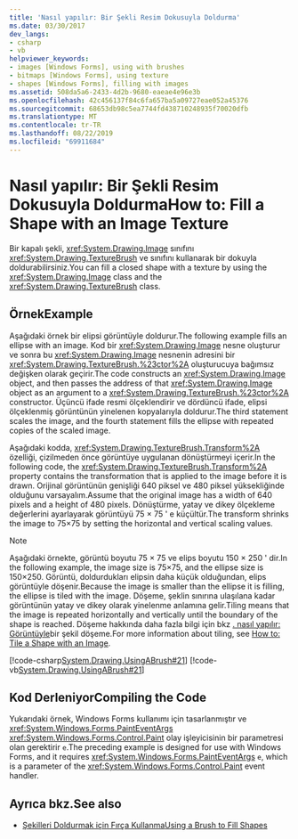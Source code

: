 ```yaml
---
title: 'Nasıl yapılır: Bir Şekli Resim Dokusuyla Doldurma'
ms.date: 03/30/2017
dev_langs:
- csharp
- vb
helpviewer_keywords:
- images [Windows Forms], using with brushes
- bitmaps [Windows Forms], using texture
- shapes [Windows Forms], filling with images
ms.assetid: 508da5a6-2433-4d2b-9680-eaeae4e96e3b
ms.openlocfilehash: 42c456137f84c6fa657ba5a09727eae052a45376
ms.sourcegitcommit: 68653db98c5ea7744fd438710248935f70020dfb
ms.translationtype: MT
ms.contentlocale: tr-TR
ms.lasthandoff: 08/22/2019
ms.locfileid: "69911684"
---
```

# <a name="how-to-fill-a-shape-with-an-image-texture"></a><span data-ttu-id="26e18-102">Nasıl yapılır: Bir Şekli Resim Dokusuyla Doldurma</span><span class="sxs-lookup"><span data-stu-id="26e18-102">How to: Fill a Shape with an Image Texture</span></span>
<span data-ttu-id="26e18-103">Bir kapalı şekli, <xref:System.Drawing.Image> sınıfını <xref:System.Drawing.TextureBrush> ve sınıfını kullanarak bir dokuyla doldurabilirsiniz.</span><span class="sxs-lookup"><span data-stu-id="26e18-103">You can fill a closed shape with a texture by using the <xref:System.Drawing.Image> class and the <xref:System.Drawing.TextureBrush> class.</span></span>  
  
## <a name="example"></a><span data-ttu-id="26e18-104">Örnek</span><span class="sxs-lookup"><span data-stu-id="26e18-104">Example</span></span>  
 <span data-ttu-id="26e18-105">Aşağıdaki örnek bir elipsi görüntüyle doldurur.</span><span class="sxs-lookup"><span data-stu-id="26e18-105">The following example fills an ellipse with an image.</span></span> <span data-ttu-id="26e18-106">Kod bir <xref:System.Drawing.Image> nesne oluşturur ve sonra bu <xref:System.Drawing.Image> nesnenin adresini bir <xref:System.Drawing.TextureBrush.%23ctor%2A> oluşturucuya bağımsız değişken olarak geçirir.</span><span class="sxs-lookup"><span data-stu-id="26e18-106">The code constructs an <xref:System.Drawing.Image> object, and then passes the address of that <xref:System.Drawing.Image> object as an argument to a <xref:System.Drawing.TextureBrush.%23ctor%2A> constructor.</span></span> <span data-ttu-id="26e18-107">Üçüncü ifade resmi ölçeklendirir ve dördüncü ifade, elipsi ölçeklenmiş görüntünün yinelenen kopyalarıyla doldurur.</span><span class="sxs-lookup"><span data-stu-id="26e18-107">The third statement scales the image, and the fourth statement fills the ellipse with repeated copies of the scaled image.</span></span>  
  
 <span data-ttu-id="26e18-108">Aşağıdaki kodda, <xref:System.Drawing.TextureBrush.Transform%2A> özelliği, çizilmeden önce görüntüye uygulanan dönüştürmeyi içerir.</span><span class="sxs-lookup"><span data-stu-id="26e18-108">In the following code, the <xref:System.Drawing.TextureBrush.Transform%2A> property contains the transformation that is applied to the image before it is drawn.</span></span> <span data-ttu-id="26e18-109">Orijinal görüntünün genişliği 640 piksel ve 480 piksel yüksekliğinde olduğunu varsayalım.</span><span class="sxs-lookup"><span data-stu-id="26e18-109">Assume that the original image has a width of 640 pixels and a height of 480 pixels.</span></span> <span data-ttu-id="26e18-110">Dönüştürme, yatay ve dikey ölçekleme değerlerini ayarlayarak görüntüyü 75 × 75 ' e küçültür.</span><span class="sxs-lookup"><span data-stu-id="26e18-110">The transform shrinks the image to 75×75 by setting the horizontal and vertical scaling values.</span></span>  
  
> [!NOTE]
> <span data-ttu-id="26e18-111">Aşağıdaki örnekte, görüntü boyutu 75 × 75 ve elips boyutu 150 × 250 ' dir.</span><span class="sxs-lookup"><span data-stu-id="26e18-111">In the following example, the image size is 75×75, and the ellipse size is 150×250.</span></span> <span data-ttu-id="26e18-112">Görüntü, doldurdukları elipsin daha küçük olduğundan, elips görüntüyle döşenir.</span><span class="sxs-lookup"><span data-stu-id="26e18-112">Because the image is smaller than the ellipse it is filling, the ellipse is tiled with the image.</span></span> <span data-ttu-id="26e18-113">Döşeme, şeklin sınırına ulaşılana kadar görüntünün yatay ve dikey olarak yinelenme anlamına gelir.</span><span class="sxs-lookup"><span data-stu-id="26e18-113">Tiling means that the image is repeated horizontally and vertically until the boundary of the shape is reached.</span></span> <span data-ttu-id="26e18-114">Döşeme hakkında daha fazla bilgi için bkz [. nasıl yapılır: Görüntüyle](how-to-tile-a-shape-with-an-image.md)bir şekil döşeme.</span><span class="sxs-lookup"><span data-stu-id="26e18-114">For more information about tiling, see [How to: Tile a Shape with an Image](how-to-tile-a-shape-with-an-image.md).</span></span>  
  
 [!code-csharp[System.Drawing.UsingABrush#21](~/samples/snippets/csharp/VS_Snippets_Winforms/System.Drawing.UsingABrush/CS/Class1.cs#21)]
 [!code-vb[System.Drawing.UsingABrush#21](~/samples/snippets/visualbasic/VS_Snippets_Winforms/System.Drawing.UsingABrush/VB/Class1.vb#21)]  
  
## <a name="compiling-the-code"></a><span data-ttu-id="26e18-115">Kod Derleniyor</span><span class="sxs-lookup"><span data-stu-id="26e18-115">Compiling the Code</span></span>  
 <span data-ttu-id="26e18-116">Yukarıdaki örnek, Windows Forms kullanımı için tasarlanmıştır ve <xref:System.Windows.Forms.PaintEventArgs> <xref:System.Windows.Forms.Control.Paint> olay işleyicisinin bir parametresi olan gerektirir `e`.</span><span class="sxs-lookup"><span data-stu-id="26e18-116">The preceding example is designed for use with Windows Forms, and it requires <xref:System.Windows.Forms.PaintEventArgs> `e`, which is a parameter of the <xref:System.Windows.Forms.Control.Paint> event handler.</span></span>  
  
## <a name="see-also"></a><span data-ttu-id="26e18-117">Ayrıca bkz.</span><span class="sxs-lookup"><span data-stu-id="26e18-117">See also</span></span>

- [<span data-ttu-id="26e18-118">Şekilleri Doldurmak için Fırça Kullanma</span><span class="sxs-lookup"><span data-stu-id="26e18-118">Using a Brush to Fill Shapes</span></span>](using-a-brush-to-fill-shapes.md)
